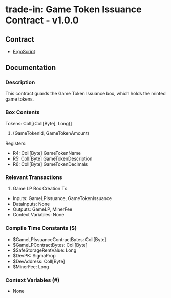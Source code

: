 # trade-in: Game Token Issuance Contract - v1.0.0

## Contract

- [ErgoScript](ergoscript/game_token_issuance.es)

## Documentation

### Description
This contract guards the Game Token Issuance box, which holds the minted game tokens.

### Box Contents
Tokens: Coll[(Coll[Byte], Long)]
1. (GameTokenId, GameTokenAmount)

Registers:
- R4: Coll[Byte] GameTokenName
- R5: Coll[Byte] GameTokenDescription
- R6: Coll[Byte] GameTokenDecimals

### Relevant Transactions
1. Game LP Box Creation Tx
- Inputs: GameLPIssuance, GameTokenIssuance
- DataInputs: None
- Outputs: GameLP, MinerFee
- Context Variables: None

### Compile Time Constants ($)
- $GameLPIssuanceContractBytes: Coll[Byte]
- $GameLPContractBytes: Coll[Byte]
- $SafeStorageRentValue: Long
- $DevPK: SigmaProp
- $DevAddress: Coll[Byte]
- $MinerFee: Long

### Context Variables (#)
- None